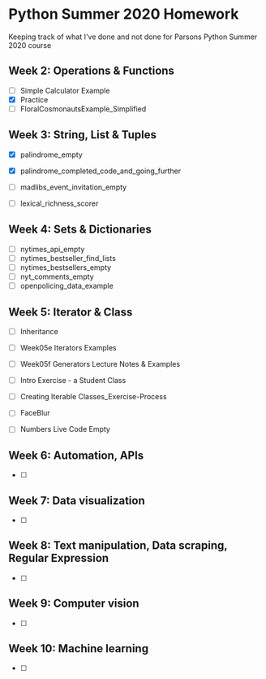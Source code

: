 # Python Summer 2020 Homework

Keeping track of what I've done and not done for Parsons Python Summer 2020 course

## **Week 2: Operations & Functions**
  - [ ] Simple Calculator Example
  - [X] Practice
  - [ ] FloralCosmonautsExample_Simplified

## **Week 3: String, List & Tuples**
  - [X] palindrome_empty
  - [X] palindrome_completed_code_and_going_further
  - [ ] madlibs_event_invitation_empty
  - [ ] lexical_richness_scorer


## **Week 4: Sets & Dictionaries**
  - [ ] nytimes_api_empty
  - [ ] nytimes_bestseller_find_lists
  - [ ] nytimes_bestsellers_empty
  - [ ] nyt_comments_empty
  - [ ] openpolicing_data_example

## **Week 5: Iterator & Class**
  - [ ] Inheritance
  - [ ] Week05e Iterators Examples
  - [ ] Week05f Generators Lecture Notes & Examples
  - [ ] Intro Exercise - a Student Class
  - [ ] Creating Iterable Classes_Exercise-Process
  - [ ] FaceBlur
  - [ ] Numbers Live Code Empty


## **Week 6: Automation, APIs**
  - [ ]

## **Week 7: Data visualization**
  - [ ]

## **Week 8: Text manipulation, Data scraping, Regular Expression**
  - [ ]

## **Week 9: Computer vision**
  - [ ]

## **Week 10: Machine learning**
  - [ ]
